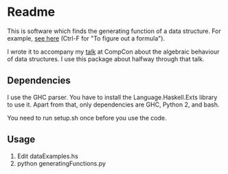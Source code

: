 Readme
======


This is software which finds the generating function of a data structure. For example, [see here]([http://math.ucr.edu/home/baez/week144.html) (Ctrl-F for "To figure out a formula").

I wrote it to accompany my [talk](http://www.youtube.com/watch?v=OB73WLf1k9c) at CompCon about the algebraic behaviour of data structures. I use this package about halfway through that talk.

## Dependencies

I use the GHC parser. You have to install the Language.Haskell.Exts library to use it. Apart from that, only dependencies are GHC, Python 2, and bash.

You need to run setup.sh once before you use the code.

## Usage

1. Edit dataExamples.hs
2. python generatingFunctions.py
